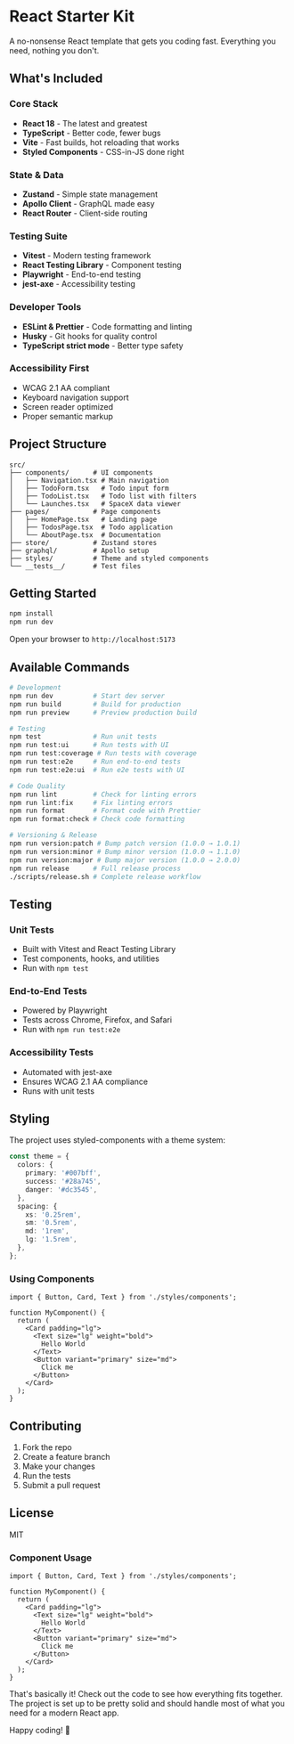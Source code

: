 # React Starter Kit

A no-nonsense React template that gets you coding fast. Everything you need, nothing you don't.

## What's Included

### Core Stack

- **React 18** - The latest and greatest
- **TypeScript** - Better code, fewer bugs
- **Vite** - Fast builds, hot reloading that works
- **Styled Components** - CSS-in-JS done right

### State & Data

- **Zustand** - Simple state management
- **Apollo Client** - GraphQL made easy
- **React Router** - Client-side routing

### Testing Suite

- **Vitest** - Modern testing framework
- **React Testing Library** - Component testing
- **Playwright** - End-to-end testing
- **jest-axe** - Accessibility testing

### Developer Tools

- **ESLint & Prettier** - Code formatting and linting
- **Husky** - Git hooks for quality control
- **TypeScript strict mode** - Better type safety

### Accessibility First

- WCAG 2.1 AA compliant
- Keyboard navigation support
- Screen reader optimized
- Proper semantic markup

## Project Structure

```
src/
├── components/      # UI components
│   ├── Navigation.tsx # Main navigation
│   ├── TodoForm.tsx   # Todo input form
│   ├── TodoList.tsx   # Todo list with filters
│   └── Launches.tsx   # SpaceX data viewer
├── pages/           # Page components
│   ├── HomePage.tsx   # Landing page
│   ├── TodosPage.tsx  # Todo application
│   └── AboutPage.tsx  # Documentation
├── store/           # Zustand stores
├── graphql/         # Apollo setup
├── styles/          # Theme and styled components
└── __tests__/       # Test files
```

## Getting Started

```bash
npm install
npm run dev
```

Open your browser to `http://localhost:5173`

## Available Commands

```bash
# Development
npm run dev          # Start dev server
npm run build        # Build for production
npm run preview      # Preview production build

# Testing
npm test             # Run unit tests
npm run test:ui      # Run tests with UI
npm run test:coverage # Run tests with coverage
npm run test:e2e     # Run end-to-end tests
npm run test:e2e:ui  # Run e2e tests with UI

# Code Quality
npm run lint         # Check for linting errors
npm run lint:fix     # Fix linting errors
npm run format       # Format code with Prettier
npm run format:check # Check code formatting

# Versioning & Release
npm run version:patch # Bump patch version (1.0.0 → 1.0.1)
npm run version:minor # Bump minor version (1.0.0 → 1.1.0)
npm run version:major # Bump major version (1.0.0 → 2.0.0)
npm run release      # Full release process
./scripts/release.sh # Complete release workflow
```

## Testing

### Unit Tests

- Built with Vitest and React Testing Library
- Test components, hooks, and utilities
- Run with `npm test`

### End-to-End Tests

- Powered by Playwright
- Tests across Chrome, Firefox, and Safari
- Run with `npm run test:e2e`

### Accessibility Tests

- Automated with jest-axe
- Ensures WCAG 2.1 AA compliance
- Runs with unit tests

## Styling

The project uses styled-components with a theme system:

```typescript
const theme = {
  colors: {
    primary: '#007bff',
    success: '#28a745',
    danger: '#dc3545',
  },
  spacing: {
    xs: '0.25rem',
    sm: '0.5rem',
    md: '1rem',
    lg: '1.5rem',
  },
};
```

### Using Components

```tsx
import { Button, Card, Text } from './styles/components';

function MyComponent() {
  return (
    <Card padding="lg">
      <Text size="lg" weight="bold">
        Hello World
      </Text>
      <Button variant="primary" size="md">
        Click me
      </Button>
    </Card>
  );
}
```

## Contributing

1. Fork the repo
2. Create a feature branch
3. Make your changes
4. Run the tests
5. Submit a pull request

## License

MIT

### Component Usage

```tsx
import { Button, Card, Text } from './styles/components';

function MyComponent() {
  return (
    <Card padding="lg">
      <Text size="lg" weight="bold">
        Hello World
      </Text>
      <Button variant="primary" size="md">
        Click me
      </Button>
    </Card>
  );
}
```

That's basically it! Check out the code to see how everything fits together. The project is set up to be pretty solid and should handle most of what you need for a modern React app.

Happy coding! 🚀
